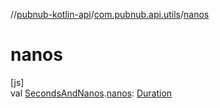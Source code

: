 //[pubnub-kotlin-api](../../index.md)/[com.pubnub.api.utils](index.md)/[nanos](nanos.md)

# nanos

[js]\
val [SecondsAndNanos](-seconds-and-nanos/index.md).[nanos](nanos.md): [Duration](https://kotlinlang.org/api/latest/jvm/stdlib/kotlin-stdlib/kotlin.time/-duration/index.html)
